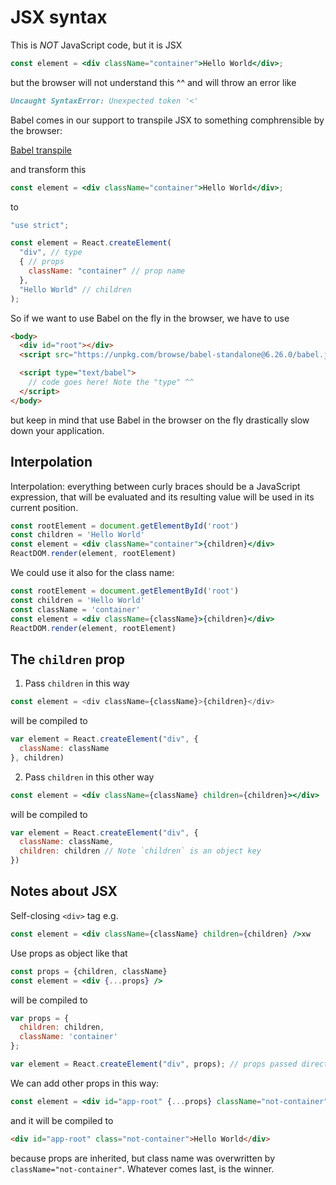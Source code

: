 
# JSX syntax

This is *NOT* JavaScript code, but it is JSX

```jsx
const element = <div className="container">Hello World</div>;
```

but the browser will not understand this ^^ and will throw an error like

```md
Uncaught SyntaxError: Unexpected token '<'
```

Babel comes in our support to transpile JSX to something comphrensible by the browser:

[Babel transpile](https://babeljs.io/repl/#?browsers=defaults%2C%20not%20ie%2011%2C%20not%20ie_mob%2011&build=&builtIns=false&corejs=3.6&spec=false&loose=false&code_lz=MYewdgzgLgBApgGzgWzmWBeGAeAJgSwDcZgEBDCCAOTNQwCJR0z8w4AnegPgAlEEQMAOoh2CXNgD0BQlwDcQA&debug=false&forceAllTransforms=false&shippedProposals=false&circleciRepo=&evaluate=false&fileSize=false&timeTravel=false&sourceType=module&lineWrap=true&presets=env%2Creact&prettier=false&targets=&version=7.15.3&externalPlugins=&assumptions=%7B%7D)

and transform this

```jsx
const element = <div className="container">Hello World</div>;
```

to

```jsx
"use strict";

const element = React.createElement(
  "div", // type
  { // props
    className: "container" // prop name
  },
  "Hello World" // children
);
```

So if we want to use Babel on the fly in the browser, we have to use

```html
<body>
  <div id="root"></div>
  <script src="https://unpkg.com/browse/babel-standalone@6.26.0/babel.js"></script>

  <script type="text/babel">
    // code goes here! Note the "type" ^^
  </script>
</body>
```

but keep in mind that use Babel in the browser on the fly drastically slow down your application.

## Interpolation

Interpolation: everything between curly braces should be a JavaScript expression, that will be evaluated and its resulting value will be used in its current position.

```jsx
const rootElement = document.getElementById('root')
const children = 'Hello World'
const element = <div className="container">{children}</div>
ReactDOM.render(element, rootElement)
```

We could use it also for the class name:

```jsx
const rootElement = document.getElementById('root')
const children = 'Hello World'
const className = 'container'
const element = <div className={className}>{children}</div>
ReactDOM.render(element, rootElement)
```

## The `children` prop

1. Pass `children` in this way

```js
const element = <div className={className}>{children}</div>
```

will be compiled to

```js
var element = React.createElement("div", {
  className: className
}, children)
```

2. Pass `children` in this other way

```jsx
const element = <div className={className} children={children}></div>
```

will be compiled to

```js
var element = React.createElement("div", {
  className: className,
  children: children // Note `children` is an object key
})
```

## Notes about JSX

Self-closing `<div>` tag e.g.

```jsx
const element = <div className={className} children={children} />xw
```

Use props as object like that

```jsx
const props = {children, className}
const element = <div {...props} />
```

will be compiled to

```js
var props = {
  children: children,
  className: 'container'
};

var element = React.createElement("div", props); // props passed directly here
```

We can add other props in this way:

```jsx
const element = <div id="app-root" {...props} className="not-container"/>
```

and it will be compiled to

```html
<div id="app-root" class="not-container">Hello World</div>
```

because props are inherited, but class name was overwritten by `className="not-container"`.
Whatever comes last, is the winner.
